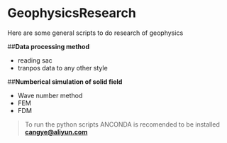 # GeophysicsResearch
Here are some general scripts to do research of geophysics

##**Data processing method**
* reading sac
* tranpos data to any other style
 
##**Numberical simulation of solid field**
* Wave number method
* FEM
* FDM

> To run the python scripts ANCONDA is recomended to be installed
**cangye@aliyun.com**
